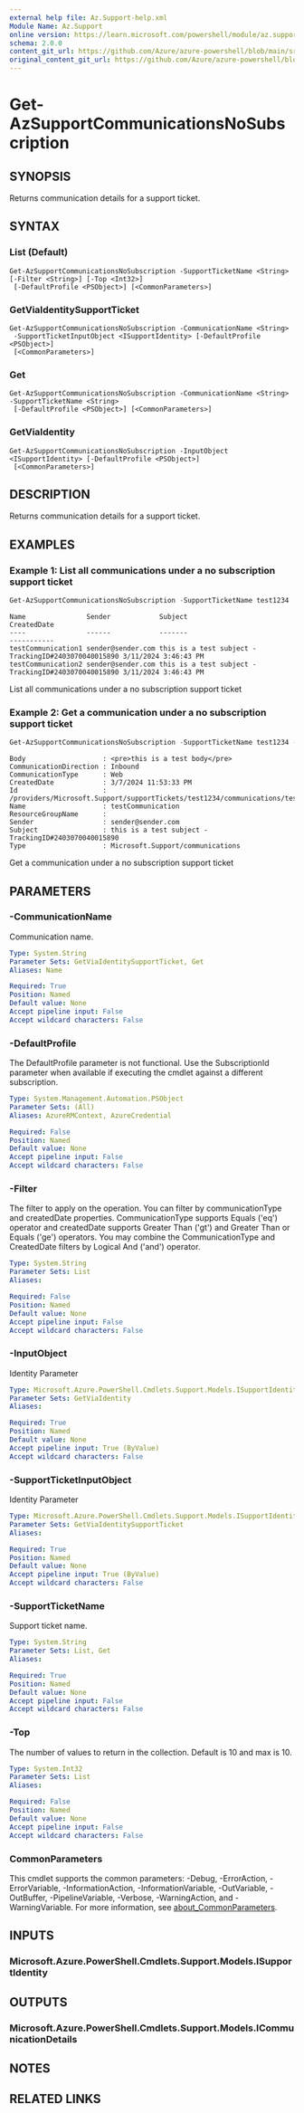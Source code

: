 ```yaml
---
external help file: Az.Support-help.xml
Module Name: Az.Support
online version: https://learn.microsoft.com/powershell/module/az.support/get-azsupportcommunicationsnosubscription
schema: 2.0.0
content_git_url: https://github.com/Azure/azure-powershell/blob/main/src/Support/Support/help/Get-AzSupportCommunicationsNoSubscription.md
original_content_git_url: https://github.com/Azure/azure-powershell/blob/main/src/Support/Support/help/Get-AzSupportCommunicationsNoSubscription.md
---
```


# Get-AzSupportCommunicationsNoSubscription

## SYNOPSIS
Returns communication details for a support ticket.

## SYNTAX

### List (Default)
```
Get-AzSupportCommunicationsNoSubscription -SupportTicketName <String> [-Filter <String>] [-Top <Int32>]
 [-DefaultProfile <PSObject>] [<CommonParameters>]
```

### GetViaIdentitySupportTicket
```
Get-AzSupportCommunicationsNoSubscription -CommunicationName <String>
 -SupportTicketInputObject <ISupportIdentity> [-DefaultProfile <PSObject>]
 [<CommonParameters>]
```

### Get
```
Get-AzSupportCommunicationsNoSubscription -CommunicationName <String> -SupportTicketName <String>
 [-DefaultProfile <PSObject>] [<CommonParameters>]
```

### GetViaIdentity
```
Get-AzSupportCommunicationsNoSubscription -InputObject <ISupportIdentity> [-DefaultProfile <PSObject>]
 [<CommonParameters>]
```

## DESCRIPTION
Returns communication details for a support ticket.

## EXAMPLES

### Example 1: List all communications under a no subscription support ticket
```powershell
Get-AzSupportCommunicationsNoSubscription -SupportTicketName test1234
```

```output
Name               Sender            Subject                                              CreatedDate
----               ------            -------                                              -----------
testCommunication1 sender@sender.com this is a test subject - TrackingID#2403070040015890 3/11/2024 3:46:43 PM
testCommunication2 sender@sender.com this is a test subject - TrackingID#2403070040015890 3/11/2024 3:46:43 PM
```

List all communications under a no subscription support ticket

### Example 2: Get a communication under a no subscription support ticket
```powershell
Get-AzSupportCommunicationsNoSubscription -SupportTicketName test1234 -Name testCommunication1
```

```output
Body                   : <pre>this is a test body</pre>
CommunicationDirection : Inbound
CommunicationType      : Web
CreatedDate            : 3/7/2024 11:53:33 PM
Id                     : /providers/Microsoft.Support/supportTickets/test1234/communications/testCommunication1
Name                   : testCommunication
ResourceGroupName      :
Sender                 : sender@sender.com
Subject                : this is a test subject - TrackingID#2403070040015890
Type                   : Microsoft.Support/communications
```

Get a communication under a no subscription support ticket

## PARAMETERS

### -CommunicationName
Communication name.

```yaml
Type: System.String
Parameter Sets: GetViaIdentitySupportTicket, Get
Aliases: Name

Required: True
Position: Named
Default value: None
Accept pipeline input: False
Accept wildcard characters: False
```

### -DefaultProfile
The DefaultProfile parameter is not functional.
Use the SubscriptionId parameter when available if executing the cmdlet against a different subscription.

```yaml
Type: System.Management.Automation.PSObject
Parameter Sets: (All)
Aliases: AzureRMContext, AzureCredential

Required: False
Position: Named
Default value: None
Accept pipeline input: False
Accept wildcard characters: False
```

### -Filter
The filter to apply on the operation.
You can filter by communicationType and createdDate properties.
CommunicationType supports Equals ('eq') operator and createdDate supports Greater Than ('gt') and Greater Than or Equals ('ge') operators.
You may combine the CommunicationType and CreatedDate filters by Logical And ('and') operator.

```yaml
Type: System.String
Parameter Sets: List
Aliases:

Required: False
Position: Named
Default value: None
Accept pipeline input: False
Accept wildcard characters: False
```

### -InputObject
Identity Parameter

```yaml
Type: Microsoft.Azure.PowerShell.Cmdlets.Support.Models.ISupportIdentity
Parameter Sets: GetViaIdentity
Aliases:

Required: True
Position: Named
Default value: None
Accept pipeline input: True (ByValue)
Accept wildcard characters: False
```

### -SupportTicketInputObject
Identity Parameter

```yaml
Type: Microsoft.Azure.PowerShell.Cmdlets.Support.Models.ISupportIdentity
Parameter Sets: GetViaIdentitySupportTicket
Aliases:

Required: True
Position: Named
Default value: None
Accept pipeline input: True (ByValue)
Accept wildcard characters: False
```

### -SupportTicketName
Support ticket name.

```yaml
Type: System.String
Parameter Sets: List, Get
Aliases:

Required: True
Position: Named
Default value: None
Accept pipeline input: False
Accept wildcard characters: False
```

### -Top
The number of values to return in the collection.
Default is 10 and max is 10.

```yaml
Type: System.Int32
Parameter Sets: List
Aliases:

Required: False
Position: Named
Default value: None
Accept pipeline input: False
Accept wildcard characters: False
```

### CommonParameters
This cmdlet supports the common parameters: -Debug, -ErrorAction, -ErrorVariable, -InformationAction, -InformationVariable, -OutVariable, -OutBuffer, -PipelineVariable, -Verbose, -WarningAction, and -WarningVariable. For more information, see [about_CommonParameters](http://go.microsoft.com/fwlink/?LinkID=113216).

## INPUTS

### Microsoft.Azure.PowerShell.Cmdlets.Support.Models.ISupportIdentity

## OUTPUTS

### Microsoft.Azure.PowerShell.Cmdlets.Support.Models.ICommunicationDetails

## NOTES

## RELATED LINKS
